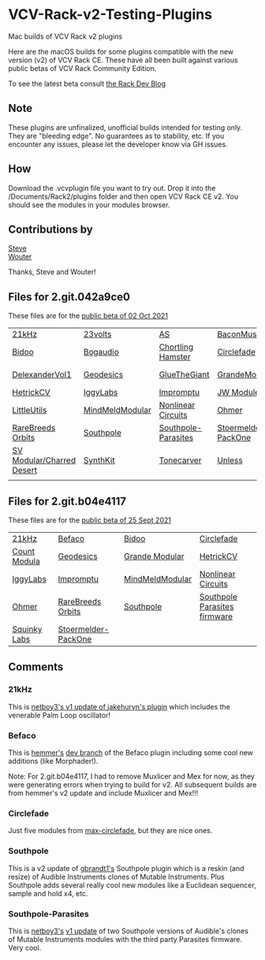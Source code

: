 # VCV-Rack-v2-Testing-Plugins
Mac builds of VCV Rack v2 plugins

Here are the macOS builds for some plugins compatible with the new version (v2) of VCV Rack CE.
These have all been built against various public betas of VCV Rack Community Edition.

To see the latest beta consult [the Rack Dev Blog](https://community.vcvrack.com/t/rack-development-blog/5864/71)

## Note

These plugins are unfinalized, unofficial builds intended for testing only. They are "bleeding edge". No guarantees as to stability, etc. If you encounter any issues, please let the developer know via GH issues.

## How

Download the .vcvplugin file you want to try out. Drop it into the /Documents/Rack2/plugins folder and then open VCV Rack CE v2.
You should see the modules in your modules browser.

## Contributions by 

[Steve](https://community.vcvrack.com/u/steve)  
[Wouter](https://github.com/vernaillen)  

Thanks, Steve and Wouter!  

## Files for 2.git.042a9ce0
These files are for the [public beta of 02 Oct 2021](https://vcvrack.com/downloads/Rack-2.git.042a9ce0-mac.zip)

||||||
|---|---|---|---|---|
|[21kHz](https://github.com/flyingLowSounds/VCV-Rack-v2-Testing-Plugins/blob/main/2.git.042a9ce0/21kHz-2.0.0-mac.vcvplugin)|[23volts](https://github.com/flyingLowSounds/VCV-Rack-v2-Testing-Plugins/blob/main/2.git.042a9ce0/23volts-2.0.0-beta-mac.vcvplugin)|[AS](https://github.com/flyingLowSounds/VCV-Rack-v2-Testing-Plugins/blob/main/2.git.042a9ce0/AS-2.0.0-mac.vcvplugin)|[BaconMusic](https://github.com/flyingLowSounds/VCV-Rack-v2-Testing-Plugins/blob/main/2.git.042a9ce0/BaconMusic-2.0.DEVELOPMENT-mac.vcvplugin)|[Befaco](https://github.com/flyingLowSounds/VCV-Rack-v2-Testing-Plugins/blob/main/2.git.042a9ce0/Befaco-2.0.0-mac.vcvplugin)|
|[Bidoo](https://github.com/flyingLowSounds/VCV-Rack-v2-Testing-Plugins/blob/main/2.git.042a9ce0/Bidoo-2.0.0-mac.vcvplugin)|[Bogaudio](https://github.com/flyingLowSounds/VCV-Rack-v2-Testing-Plugins/blob/main/2.git.042a9ce0/Bogaudio-2.0.39-mac.vcvplugin)|[Chortling Hamster](https://github.com/flyingLowSounds/VCV-Rack-v2-Testing-Plugins/blob/main/2.git.042a9ce0/ChortlingHamsterModules-2.0.0-mac.vcvplugin)|[Circlefade](https://github.com/flyingLowSounds/VCV-Rack-v2-Testing-Plugins/blob/main/2.git.042a9ce0/Circlefade-2.0.0-mac.vcvplugin)|[Count Modula](https://github.com/flyingLowSounds/VCV-Rack-v2-Testing-Plugins/blob/main/2.git.042a9ce0/CountModula-2.0.0-mac.vcvplugin)|
|[DelexanderVol1](https://github.com/flyingLowSounds/VCV-Rack-v2-Testing-Plugins/blob/main/2.git.042a9ce0/DelexanderVol1-2.0.0-mac.vcvplugin)|[Geodesics](https://github.com/flyingLowSounds/VCV-Rack-v2-Testing-Plugins/blob/main/2.git.042a9ce0/Geodesics-2.0.0-mac.vcvplugin)|[GlueTheGiant](https://github.com/flyingLowSounds/VCV-Rack-v2-Testing-Plugins/blob/main/2.git.042a9ce0/GlueTheGiant-2.0.0-mac.vcvplugin)|[GrandeModular](https://github.com/flyingLowSounds/VCV-Rack-v2-Testing-Plugins/blob/main/2.git.042a9ce0/GrandeModular-2.0.0-mac.vcvplugin)|[Hampton Harmonics](https://github.com/flyingLowSounds/VCV-Rack-v2-Testing-Plugins/blob/main/2.git.042a9ce0/HamptonHarmonics-2.0.0-mac.vcvplugin)|
|[HetrickCV](https://github.com/flyingLowSounds/VCV-Rack-v2-Testing-Plugins/blob/main/2.git.042a9ce0/HetrickCV-2.0.0-mac.vcvplugin)|[IggyLabs](https://github.com/flyingLowSounds/VCV-Rack-v2-Testing-Plugins/blob/main/2.git.042a9ce0/IggyLabsModules-2.0.0-mac.vcvplugin)|[Impromptu](https://github.com/flyingLowSounds/VCV-Rack-v2-Testing-Plugins/blob/main/2.git.042a9ce0/ImpromptuModular-2.0.0-mac.vcvplugin)|[JW Modules](https://github.com/flyingLowSounds/VCV-Rack-v2-Testing-Plugins/blob/main/2.git.042a9ce0/JW-Modules-2.0.29-mac.vcvplugin)|[Kocmoc](https://github.com/flyingLowSounds/VCV-Rack-v2-Testing-Plugins/blob/main/2.git.042a9ce0/kocmoc-2.0.0-mac.vcvplugin)|
|[LittleUtils](https://github.com/flyingLowSounds/VCV-Rack-v2-Testing-Plugins/blob/main/2.git.042a9ce0/LittleUtils-2.0.0-mac.vcvplugin)|[MindMeldModular](https://github.com/flyingLowSounds/VCV-Rack-v2-Testing-Plugins/blob/main/2.git.042a9ce0/MindMeldModular-2.0.0-mac.vcvplugin)|[Nonlinear Circuits](https://github.com/flyingLowSounds/VCV-Rack-v2-Testing-Plugins/blob/main/2.git.042a9ce0/NonlinearCircuits-2.0.0-mac.vcvplugin)|[Ohmer](https://github.com/flyingLowSounds/VCV-Rack-v2-Testing-Plugins/blob/main/2.git.042a9ce0/Ohmer-2.0.0-mac.vcvplugin)|[Paralis](https://github.com/flyingLowSounds/VCV-Rack-v2-Testing-Plugins/blob/main/2.git.042a9ce0/ParalisModular-2.0.0-mac.vcvplugin)|
|[RareBreeds Orbits](https://github.com/flyingLowSounds/VCV-Rack-v2-Testing-Plugins/blob/main/2.git.042a9ce0/RareBreeds_Orbits-2.0.0-mac.vcvplugin)|[Southpole](https://github.com/flyingLowSounds/VCV-Rack-v2-Testing-Plugins/blob/main/2.git.042a9ce0/Southpole-2.0.0-mac.vcvplugin)|[Southpole-Parasites](https://github.com/flyingLowSounds/VCV-Rack-v2-Testing-Plugins/blob/main/2.git.042a9ce0/Southpole-parasites-2.0.0-mac.vcvplugin)|[Stoermelder PackOne](https://github.com/flyingLowSounds/VCV-Rack-v2-Testing-Plugins/blob/main/2.git.042a9ce0/Stoermelder-P1-2.0.0-mac.vcvplugin)|[Surge](https://github.com/flyingLowSounds/VCV-Rack-v2-Testing-Plugins/blob/main/2.git.042a9ce0/SurgeRack-2.1.7.0-mac.vcvplugin)|
|[SV Modular/Charred Desert](https://github.com/flyingLowSounds/VCV-Rack-v2-Testing-Plugins/blob/main/2.git.042a9ce0/CharredDesert-2.0.0-mac.vcvplugin)|[SynthKit](https://github.com/flyingLowSounds/VCV-Rack-v2-Testing-Plugins/blob/main/2.git.042a9ce0/SynthKit-2.0.0-mac.vcvplugin)|[Tonecarver](https://github.com/flyingLowSounds/VCV-Rack-v2-Testing-Plugins/blob/main/2.git.042a9ce0/Tonecarver-2.0.0-mac.vcvplugin)|[Unless](https://github.com/flyingLowSounds/VCV-Rack-v2-Testing-Plugins/blob/main/2.git.042a9ce0/unless_modules-2.1.1-mac.vcvplugin)|
|[]()|[]()|[]()|[]()|

## Files for 2.git.b04e4117
These files are for the [public beta of 25 Sept 2021](https://vcvrack.com/downloads/Rack-2.git.b04e4117-mac.zip)

|||||
|---|---|---|---|
|[21kHz](https://github.com/flyingLowSounds/VCV-Rack-v2-Testing-Plugins/blob/main/2.git.b04e4117/21kHz-2.0.0-mac.vcvplugin)|[Befaco](https://github.com/flyingLowSounds/VCV-Rack-v2-Testing-Plugins/blob/main/2.git.b04e4117/Befaco-2.0.0-mac.vcvplugin)|[Bidoo](https://github.com/flyingLowSounds/VCV-Rack-v2-Testing-Plugins/blob/main/2.git.b04e4117/Bidoo-2.0.0-mac.vcvplugin)|[Circlefade](https://github.com/flyingLowSounds/VCV-Rack-v2-Testing-Plugins/blob/main/2.git.b04e4117/Circlefade-2.0.0-mac.vcvplugin)|
|[Count Modula](https://github.com/flyingLowSounds/VCV-Rack-v2-Testing-Plugins/blob/main/2.git.b04e4117/CountModula-2.0.0-mac.vcvplugin)|[Geodesics](https://github.com/flyingLowSounds/VCV-Rack-v2-Testing-Plugins/blob/main/2.git.b04e4117/Geodesics-2.0.0-mac.vcvplugin)|[Grande Modular](https://github.com/flyingLowSounds/VCV-Rack-v2-Testing-Plugins/blob/main/2.git.b04e4117/GrandeModular-2.0.0-mac.vcvplugin)|[HetrickCV](https://github.com/flyingLowSounds/VCV-Rack-v2-Testing-Plugins/blob/main/2.git.b04e4117/HetrickCV-2.0.0-mac.vcvplugin)|
|[IggyLabs](https://github.com/flyingLowSounds/VCV-Rack-v2-Testing-Plugins/blob/main/2.git.b04e4117/IggyLabsModules-2.0.0-mac.vcvplugin)|[Impromptu](https://github.com/flyingLowSounds/VCV-Rack-v2-Testing-Plugins/blob/main/2.git.b04e4117/ImpromptuModular-2.0.0-mac.vcvplugin)|[MindMeldModular](https://github.com/flyingLowSounds/VCV-Rack-v2-Testing-Plugins/blob/main/2.git.b04e4117/MindMeldModular-2.0.0-mac.vcvplugin)|[Nonlinear Circuits](https://github.com/flyingLowSounds/VCV-Rack-v2-Testing-Plugins/blob/main/2.git.b04e4117/NonlinearCircuits-2.0.0-mac.vcvplugin)|
|[Ohmer](https://github.com/flyingLowSounds/VCV-Rack-v2-Testing-Plugins/blob/main/2.git.b04e4117/Ohmer-2.0.0-mac.vcvplugin)|[RareBreeds Orbits](https://github.com/flyingLowSounds/VCV-Rack-v2-Testing-Plugins/blob/main/2.git.b04e4117/RareBreeds_Orbits-2.0.0-mac.vcvplugin)|[Southpole](https://github.com/flyingLowSounds/VCV-Rack-v2-Testing-Plugins/blob/main/2.git.b04e4117/Southpole-2.0.0-mac.vcvplugin)|[Southpole Parasites firmware](https://github.com/flyingLowSounds/VCV-Rack-v2-Testing-Plugins/blob/main/2.git.b04e4117/Southpole-parasites-2.0.0-mac.vcvplugin)|
|[Squinky Labs](https://github.com/flyingLowSounds/VCV-Rack-v2-Testing-Plugins/blob/main/2.git.b04e4117/squinkylabs-plug1-2.0.1-mac.vcvplugin)|[Stoermelder-PackOne](https://github.com/flyingLowSounds/VCV-Rack-v2-Testing-Plugins/blob/main/2.git.b04e4117/Stoermelder-P1-2.0.0-mac.vcvplugin)|

## Comments
### 21kHz
This is [netboy3's v1 update of jakehuryn's plugin](https://github.com/netboy3/21kHz-rack-plugins) which includes the venerable Palm Loop oscillator!

### Befaco
This is [hemmer's](https://github.com/hemmer) [dev branch](https://github.com/hemmer/Befaco) of the Befaco plugin including some cool new additions (like Morphader!).

Note:
For 2.git.b04e4117, I had to remove Muxlicer and Mex for now, as they were generating errors when trying to build for v2. All subsequent builds are from hemmer's v2 update and include Muxlicer and Mex!!!

### Circlefade
Just five modules from [max-circlefade](https://github.com/max-circlefade/Circlefade), but they are nice ones.

### Southpole
This is a v2 update of [gbrandt1's](https://github.com/gbrandt1/southpole-vcvrack) Southpole plugin which is a reskin (and resize) of Audible Instruments clones of Mutable Instruments. Plus Southpole adds several really cool new modules like a Euclidean sequencer, sample and hold x4, etc.

### Southpole-Parasites
This is [netboy3's](https://github.com/netboy3) [v1 update](https://github.com/netboy3/southpole-vcvrack-plugins/tree/v1-parasites) of two Southpole versions of Audible's clones of Mutable Instruments modules with the third party Parasites firmware. Very cool.
